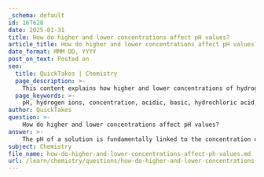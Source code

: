 ```yaml
---
_schema: default
id: 167628
date: 2025-01-31
title: How do higher and lower concentrations affect pH values?
article_title: How do higher and lower concentrations affect pH values?
date_format: MMM DD, YYYY
post_on_text: Posted on
seo:
  title: QuickTakes | Chemistry
  page_description: >-
    This content explains how higher and lower concentrations of hydrogen ions affect pH values, demonstrating the relationship through logarithmic calculations and examples of acidic and basic solutions.
  page_keywords: >-
    pH, hydrogen ions, concentration, acidic, basic, hydrochloric acid, logarithmic scale, dilution, neutralization, chemical reactions, biological processes, environmental science
author: QuickTakes
question: >-
    How do higher and lower concentrations affect pH values?
answer: >-
    The pH of a solution is fundamentally linked to the concentration of hydrogen ions ($\ce{H^+}$) present in that solution. The relationship is defined by the formula:\n\n$$\n\text{pH} = -\log[\ce{H^+}]\n$$\n\nThis means that as the concentration of hydrogen ions increases, the pH value decreases, indicating a more acidic solution. Conversely, when the concentration of hydrogen ions decreases, the pH value increases, indicating a more basic solution.\n\n### Effects of Higher Concentrations on pH:\n1. **Acidic Solutions**: In highly concentrated acidic solutions, such as a 3.0 M hydrochloric acid (HCl) solution, the pH can be negative. For example, the pH can be calculated as:\n   $$\n   \text{pH} = -\log(3.0) \approx -0.48\n   $$\n   This illustrates that higher concentrations of hydrogen ions lead to significantly lower pH values.\n\n2. **Basic Solutions**: For basic solutions, higher concentrations of hydroxide ions ($\ce{OH-}$) result in higher pH values. The pH scale is logarithmic, meaning that each whole number change on the scale represents a tenfold change in acidity or basicity. For instance, a solution with a pH of 9 is ten times more alkaline than one with a pH of 8.\n\n### Effects of Lower Concentrations on pH:\n1. **Dilution of Acids**: When an acidic solution is diluted, the concentration of hydrogen ions decreases, leading to an increase in pH. For example, if the hydrogen ion concentration decreases by a factor of 100, the pH will increase by 2 units (since pH is a logarithmic scale).\n\n2. **Neutralization**: As the concentration of hydrogen ions decreases, the solution approaches neutrality (pH 7). This is particularly relevant in titration processes, where the pH at the half-equivalence point tends to move towards 7 as concentrations decrease.\n\n### Summary:\n- **Higher Concentrations**: Lower pH (more acidic) for acids; higher pH (more basic) for bases.\n- **Lower Concentrations**: Higher pH (less acidic) for acids; lower pH (less basic) for bases.\n\nUnderstanding these relationships is crucial in various fields, including chemistry, environmental science, and biology, as pH can significantly affect chemical reactions, biological processes, and the solubility of various compounds.
subject: Chemistry
file_name: how-do-higher-and-lower-concentrations-affect-ph-values.md
url: /learn/chemistry/questions/how-do-higher-and-lower-concentrations-affect-ph-values
---
```


&nbsp;